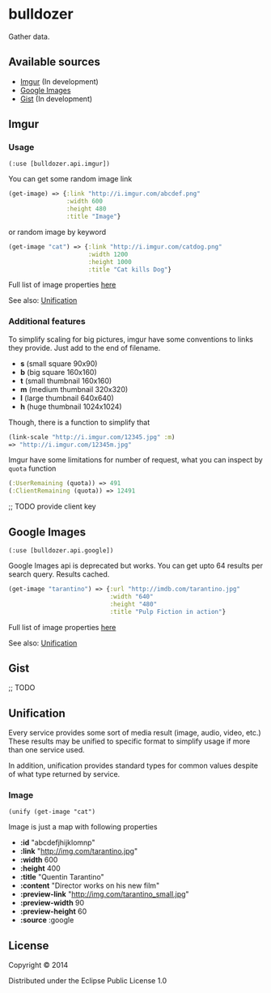 # bulldozer

Gather data.

## Available sources

- [Imgur](http://imgur.com/) (In development)
- [Google Images](https://www.google.com.ua/imghp)
- [Gist](http://gist.github.com/) (In development)

## Imgur

### Usage

`(:use [bulldozer.api.imgur])`

You can get some random image link 

``` clojure
(get-image) => {:link "http://i.imgur.com/abcdef.png"
	            :width 600
				:height 480
				:title "Image"}
```

or random image by keyword

``` clojure
(get-image "cat") => {:link "http://i.imgur.com/catdog.png"
	                  :width 1200
					  :height 1000
					  :title "Cat kills Dog"}
```

Full list of image properties [here](http://api.imgur.com/models/image#model)

See also: [Unification](#Unification)

### Additional features

To simplify scaling for big pictures, imgur have some conventions to links they provide. Just add <suffix> to the end of filename.

- **s** (small square 90x90)
- **b** (big square 160x160)
- **t** (small thumbnail 160x160)
- **m** (medium thumbnail 320x320)
- **l** (large thumbnail 640x640)
- **h** (huge thumbnail 1024x1024)

Though, there is a function to simplify that

``` clojure
(link-scale "http://i.imgur.com/12345.jpg" :m)
=> "http://i.imgur.com/12345m.jpg"
```

Imgur have some limitations for number of request, what you can inspect by `quota` function

``` clojure
(:UserRemaining (quota)) => 491
(:ClientRemaining (quota)) => 12491
```

;; TODO provide client key

## Google Images

`(:use [bulldozer.api.google])`

Google Images api is deprecated but works.
You can get upto 64 results per search query.
Results cached.

``` clojure
(get-image "tarantino") => {:url "http://imdb.com/tarantino.jpg"
                            :width "640"
							:height "480"
							:title "Pulp Fiction in action"}
```

Full list of image properties [here](https://developers.google.com/image-search/v1/devguide#resultobject)

See also: [Unification](#Unification)

## Gist

;; TODO

## Unification

Every service provides some sort of media result (image, audio, video, etc.) These results may be unified to specific format to simplify usage if more than one service used.

In addition, unification provides standard types for common values despite of what type returned by service.

### Image

`(unify (get-image "cat")`

Image is just a map with following properties

* **:id** "abcdefjhijklomnp"
* **:link** "http://img.com/tarantino.jpg"
* **:width** 600
* **:height** 400
* **:title** "Quentin Tarantino"
* **:content** "Director works on his new film"
* **:preview-link** "http://img.com/tarantino_small.jpg"
* **:preview-width** 90
* **:preview-height** 60
* **:source** :google

## License

Copyright © 2014

Distributed under the Eclipse Public License 1.0
